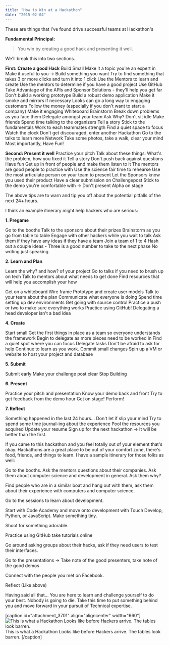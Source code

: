 ```yaml
---
title: "How to Win at a Hackathon"
date: "2015-02-04"
---
```


These are things that I've found drive successful teams at Hackathon's

**Fundamental Principal:**

> You win by creating a good hack and presenting it well.

We'll break this into two sections.

**First: Create a good Hack** Build Small Make it a topic you're an expert in Make it useful to you -> Build something you want Try to find something that takes 3 or more clicks and turn it into 1 click Use the Mentors to learn and create Use the mentors to determine if you have a good project Use GitHub Take Advantage of the APIs and Sponsor Solutions - they'll help you get far Don't build a working prototype Build a robust demo application Make it smoke and mirrors if necessary Looks can go a long way to engaging customers Follow the money (especially if you don't want to start a company) Make it engaging Whiteboard Brainstorm Break down problems as you face them Delegate amongst your team Ask Why? Don't sit idle Make friends Spend time talking to the organizers Tell a story Stick to the fundamentals Work to each teammates strength Find a quiet space to focus Watch the clock Don't get discouraged, enter another Hackathon Go to the talks to learn more Network Take some photos, take a walk, clear your mind Most importantly, Have Fun!

**Second: Present it well** Practice your pitch Talk about these things: What's the problem, how you fixed it Tell a story Don't push back against questions Have fun Get up in front of people and make them listen to it The mentors are good people to practice with Use the science fair time to rehearse Use the most articulate person on your team to present Let the Sponsors know you used their product Have a clear submission on Challengepost Stick to the demo you're comfortable with -> Don't present Alpha on stage

The above tips are to warn and tip you off about the potential pitfalls of the next 24+ hours.

I think an example itinerary might help hackers who are serious:

**1\. Pregame**

Go to the booths Talk to the sponsors about their prizes Brainstorm as you go from table to table Engage with other hackers while you wait to talk Ask them if they have any ideas if they have a team Join a team of 1 to 4 Hash out a couple ideas - Three is a good number to take to the next phase No writing just speaking

**2\. Learn and Plan**

Learn the why? and how? of your project Go to talks if you need to brush up on tech Talk to mentors about what needs to get done Find resources that will help you accomplish your how

Get on a whiteboard Wire frame Prototype and create user models Talk to your team about the plan Communicate what everyone is doing Spend time setting up dev environments Get going with source control Practice a push or two to make sure everything works Practice using GitHub! Delegating a head developer isn't a bad idea

**4\. Create**

Start small Get the first things in place as a team so everyone understands the framework Begin to delegate as more pieces need to be worked in Find a quiet spot where you can focus Delegate tasks Don't be afraid to ask for help Continue to learn as you work. Commit small changes Spin up a VM or website to host your project and database

**5\. Submit**

Submit early Make your challenge post clear Stop Building

**6\. Present**

Practice your pitch and presentation Know your demo back and front Try to get feedback from the demo hour Get on stage! Perform!

**7\. Reflect**

Something happened in the last 24 hours... Don't let if slip your mind Try to spend some time journal-ing about the experience Pool the resources you acquired Update your resume Sign up for the next hackathon -> It will be better than the first.

If you came to this hackathon and you feel totally out of your element that's okay. Hackathons are a great place to be out of your comfort zone, there's food, friends, and things to learn. I have a sample itinerary for those folks as well:

Go to the booths. Ask the mentors questions about their companies. Ask them about computer science and development in general. Ask them why?

Find people who are in a similar boat and hang out with them, ask them about their experience with computers and computer science.

Go to the sessions to learn about development.

Start with Code Academy and move onto development with Touch Develop, Python, or JavaScript. Make something tiny.

Shoot for something adorable.

Practice using GitHub take tutorials online

Go around asking groups about their hacks, ask if they need users to test their interfaces.

Go to the presentations -> Take note of the good presenters, take note of the good demos

Connect with the people you met on Facebook.

Reflect (Like above)

Having said all that... You are here to learn and challenge yourself to do your best. Nobody is going to die. Take this time to put something behind you and move forward in your pursuit of Technical expertise.

\[caption id="attachment\_3701" align="aligncenter" width="660"\]![This is what a Hackathon Looks like before Hackers arrive. The tables look barren. ](images/WP_20150220_17_45_38_Pro-1024x577.jpg) This is what a Hackathon Looks like before Hackers arrive. The tables look barren. \[/caption\]

